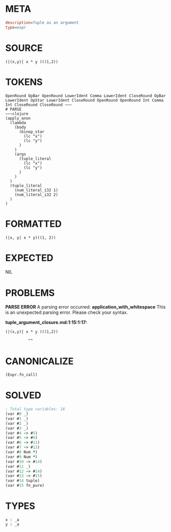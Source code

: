 # META
~~~ini
description=Tuple as an argument
type=expr
~~~
# SOURCE
~~~roc
(|(x,y)| x * y )((1,2))
~~~
# TOKENS
~~~text
OpenRound OpBar OpenRound LowerIdent Comma LowerIdent CloseRound OpBar LowerIdent OpStar LowerIdent CloseRound OpenRound OpenRound Int Comma Int CloseRound CloseRound ~~~
# PARSE
~~~clojure
(apply_anon
  (lambda
    (body
      (binop_star
        (lc "x")
        (lc "y")
      )
    )
    (args
      (tuple_literal
        (lc "x")
        (lc "y")
      )
    )
  )
  (tuple_literal
    (num_literal_i32 1)
    (num_literal_i32 2)
  )
)
~~~
# FORMATTED
~~~roc
(|x, y| x * y)((1, 2))
~~~
# EXPECTED
NIL
# PROBLEMS
**PARSE ERROR**
A parsing error occurred: **application_with_whitespace**
This is an unexpected parsing error. Please check your syntax.

**tuple_argument_closure.md:1:15:1:17:**
```roc
(|(x,y)| x * y )((1,2))
```
              ^^


# CANONICALIZE
~~~clojure
(Expr.fn_call)
~~~
# SOLVED
~~~clojure
; Total type variables: 16
(var #0 _)
(var #1 _)
(var #2 _)
(var #3 _)
(var #4 -> #5)
(var #5 -> #6)
(var #6 -> #11)
(var #7 -> #13)
(var #8 Num *)
(var #9 Num *)
(var #10 -> #14)
(var #11 _)
(var #12 -> #14)
(var #13 -> #15)
(var #14 tuple)
(var #15 fn_pure)
~~~
# TYPES
~~~roc
x : _a
y : _a
~~~
